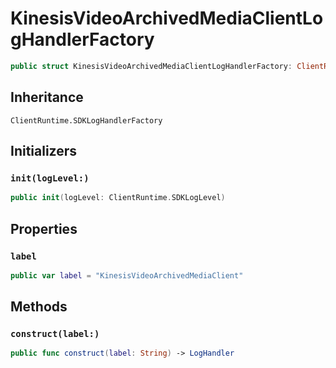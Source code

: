 # KinesisVideoArchivedMediaClientLogHandlerFactory

``` swift
public struct KinesisVideoArchivedMediaClientLogHandlerFactory: ClientRuntime.SDKLogHandlerFactory 
```

## Inheritance

`ClientRuntime.SDKLogHandlerFactory`

## Initializers

### `init(logLevel:)`

``` swift
public init(logLevel: ClientRuntime.SDKLogLevel) 
```

## Properties

### `label`

``` swift
public var label = "KinesisVideoArchivedMediaClient"
```

## Methods

### `construct(label:)`

``` swift
public func construct(label: String) -> LogHandler 
```

